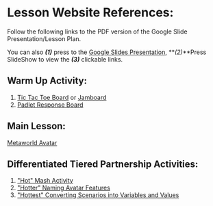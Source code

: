 # Lesson Website References: 
Follow the following links to the PDF version of the Google Slide Presentation/Lesson Plan. 

You can also **_(1)_** press to the [Google Slides Presentation](https://docs.google.com/presentation/d/12_Owxxm1XFR9uPe75qpIAwIjL-PbeTbcJu4_GqA7u4U/edit?usp=sharing), **_(2)_**Press SlideShow to view the **_(3)_** clickable links. 

## **Warm Up Activity:** 
1. [Tic Tac Toe Board](https://editor.p5js.org/cs4all/sketches/Bk3TOJzlE) or [Jamboard](https://jamboard.google.com/d/1yVV9ApFn8CqR8OX-tDNyQ3ghFcitmKIoPWZxccVhyAM/edit?usp=sharing)
3. [Padlet Response Board](https://padlet.com/mbest41/b3mohsqeo1vf5xvm)
                  
                  
## **Main Lesson:** 
[Metaworld Avatar](https://www.gaiaonline.com/quickreg/?v=c&&redirect=https%3A%2F%2Fwww.gaiaonline.com%2Favatar%2F)



## **Differentiated Tiered Partnership Activities:** 
1. ["Hot" Mash Activity](https://kami.app/r9p-aJR-2CE-gsi)
2. ["Hotter" Naming Avatar Features](https://docs.google.com/presentation/d/1AQ6RYwmNy5rrJUdrBJP5abcqRmjOSMTisui5xYOa8Ww/edit?usp=sharing)                             
3. ["Hottest" Converting Scenarios into Variables and Values](https://docs.google.com/document/d/1KiJT2ExAjUw42K5EsqxQT1y_8mrCvYVRd6NmxJWo_qw/edit?usp=sharing)
